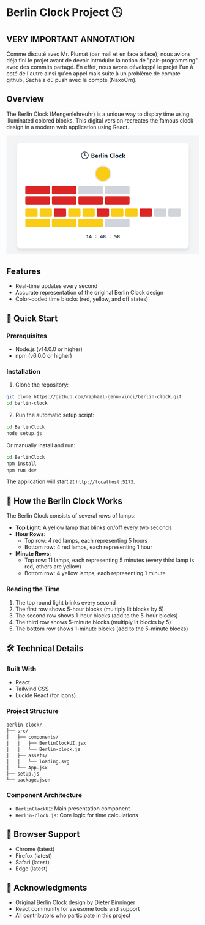 # Berlin Clock Project 🕒

## VERY IMPORTANT ANNOTATION

Comme discuté avec Mr. Plumat (par mail et en face à face), nous avions déja fini le projet avant de devoir introduire la notion de "pair-programming" avec des commits partagé.
En effet, nous avons développé le projet l'un à coté de l'autre ainsi qu'en appel mais suite à un problème de compte github, Sacha a dû push avec le compte (NaxoCrn).

## Overview

The Berlin Clock (Mengenlehreuhr) is a unique way to display time using illuminated colored blocks. This digital version recreates the famous clock design in a modern web application using React.

![Berlin Clock Example](./BerlinClock/public/image.png)

## Features

- Real-time updates every second
- Accurate representation of the original Berlin Clock design
- Color-coded time blocks (red, yellow, and off states)

## 🚀 Quick Start

### Prerequisites

- Node.js (v14.0.0 or higher)
- npm (v6.0.0 or higher)

### Installation

1. Clone the repository:
```bash
git clone https://github.com/raphael-genu-vinci/berlin-clock.git
cd berlin-clock
```

2. Run the automatic setup script:
```bash
cd BerlinClock
node setup.js
```

Or manually install and run:
```bash
cd BerlinClock
npm install
npm run dev
```

The application will start at `http://localhost:5173`.

## 🧩 How the Berlin Clock Works

The Berlin Clock consists of several rows of lamps:

- **Top Light**: A yellow lamp that blinks on/off every two seconds
- **Hour Rows**: 
  - Top row: 4 red lamps, each representing 5 hours
  - Bottom row: 4 red lamps, each representing 1 hour
- **Minute Rows**:
  - Top row: 11 lamps, each representing 5 minutes (every third lamp is red, others are yellow)
  - Bottom row: 4 yellow lamps, each representing 1 minute

### Reading the Time

1. The top round light blinks every second
2. The first row shows 5-hour blocks (multiply lit blocks by 5)
3. The second row shows 1-hour blocks (add to the 5-hour blocks)
4. The third row shows 5-minute blocks (multiply lit blocks by 5)
5. The bottom row shows 1-minute blocks (add to the 5-minute blocks)

## 🛠️ Technical Details

### Built With

- React
- Tailwind CSS
- Lucide React (for icons)

### Project Structure

```
berlin-clock/
├── src/
│   ├── components/
│   │   ├── BerlinClockUI.jsx
│   │   └── Berlin-clock.js
│   ├── assets/
│   │   └── loading.svg
│   └── App.jsx
├── setup.js
└── package.json
```

### Component Architecture

- `BerlinClockUI`: Main presentation component
- `Berlin-clock.js`: Core logic for time calculations

## 📱 Browser Support

- Chrome (latest)
- Firefox (latest)
- Safari (latest)
- Edge (latest)

## 🙏 Acknowledgments

- Original Berlin Clock design by Dieter Binninger
- React community for awesome tools and support
- All contributors who participate in this project